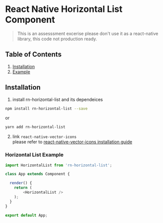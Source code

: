 # React Native Horizontal List Component

> This is an assesssment excerise please don't use it as a react-native library, this code not production ready.

## Table of Contents

1. [Installation](#installation)
1. [Example](#general-star-example)

## Installation

1. install rn-horizontal-list and its dependeices
```sh
npm install rn-horizontal-list --save
```
or
```sh
yarn add rn-horizontal-list
```
2. link `react-native-vector-icons`   
please refer to [react-native-vector-icons installation guide](https://github.com/oblador/react-native-vector-icons#installation)

### Horizontal List Example

```js
import HorizontalList from 'rn-horizontal-list';

class App extends Component {

  render() {
    return (
        <HorizontalList />
    );
  }
}

export default App;
```
